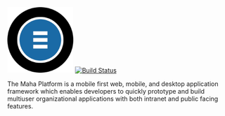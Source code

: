 <img src="https://github.com/mahaplatform/mahaplatform.com/blob/master/src/core/admin/public/images/maha.png" title="The Maha Platform" alt="The Maha Platform" width="150" />

<a href="https://circleci.com/gh/mahaplatform/mahaplatform.com">
  <img src="https://img.shields.io/circleci/build/gh/mahaplatform/mahaplatform.com.svg?maxAge=600" alt="Build Status" >
</a>

The Maha Platform is a mobile first web, mobile, and desktop application framework
which enables developers to quickly prototype and build multiuser organizational
applications with both intranet and public facing features.
